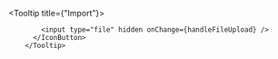   <Tooltip title={"Import"}>
          <IconButton component="label">
         
            <input type="file" hidden onChange={handleFileUpload} />
          </IconButton>
        </Tooltip>
